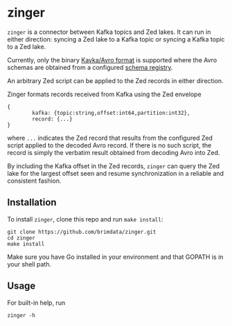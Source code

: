# zinger

`zinger` is a connector between Kafka topics and Zed lakes.
It can run in either direction: syncing a Zed lake to a Kafka topic or
syncing a Kafka topic to a Zed lake.

Currently, only the binary
[Kavka/Avro format](https://docs.confluent.io/current/schema-registry/serializer-formatter.html#wire-format)
is supported where the Avro schemas are obtained from a configured
[schema registry]((https://github.com/confluentinc/schema-registry)).

An arbitrary Zed script can be applied to the Zed records in either direction.

Zinger formats records received from Kafka using the Zed envelope
```
{
        kafka: {topic:string,offset:int64,partition:int32},
        record: {...}
}
```
where `...` indicates the Zed record that results from the configured Zed script
applied to the decoded Avro record.
If there is no such script, the record is simply the verbatim result obtained
from decoding Avro into Zed.

By including the Kafka offset in the Zed records, `zinger` can query the Zed
lake for the largest offset seen and resume synchronization in a reliable and
consistent fashion.

## Installation

To install `zinger`, clone this repo and run `make install`:
```
git clone https://github.com/brimdata/zinger.git
cd zinger
make install
```
Make sure you have Go installed in your environment and that GOPATH is
in your shell path.

## Usage

For built-in help, run
```
zinger -h
```
